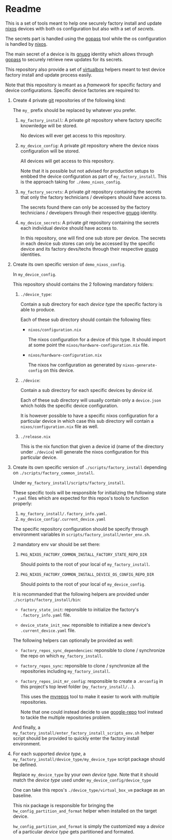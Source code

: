 Readme
======

This is a set of tools meant to help one securely factory install and update
[nixos] devices with both os configuration but also with a set of *secrets*.

The secrets part is handled using the [gopass] tool while the os configuration
is handled by [nixos].

The main secret of a device is its [gnupg] identity which allows through
[gopass] to securely retrieve new updates for its secrets.

This repository also provide a set of [virtualbox] helpers meant to test
device factory install and update process easily.

Note that this repository is meant as a *framework* for specific factory and
device configurations. Specific device factories are required to:

 1. Create 4 private [git] repositories of the following kind:

    The `my_` prefix should be replaced by whatever you prefer.

     1. `my_factory_install`: A private *git* repository where factory specific
        knownledge will be stored.

        No devices will ever get access to this repository.

     2. `my_device_config`: A private *git* repository where the device nixos
        configuration will be stored.

        All devices will get access to this repository.

        Note that it is possible but not advised for production setups to embbed
        the device configuration as part of `my_factory_install`. This is the
        approach taking for `./demo_nixos_config`.

     3. `my_factory_secrets`: A private *git* repository containing the secrets
        that only the factory technicians / developers should have access to.

        The secrets found there can only be accessed by the factory technicians
        / developers through their respective [gnupg] identity.

     4. `my_device_secrets`: A private *git* repository containing the secrets
        each individual device should have access to.

        In this repository, one will find one sub store per device. The secrets
        in each device sub stores can only be accessed by the specific device
        and its factory devs/techs through their respective [gnupg] identities.

 2. Create its own specific version of `demo_nixos_config`.

    In `my_device_config`.

    This repository should contains the 2 following mandatory folders:

     1. `./device_type`:

        Contain a sub directory for each *device type* the specific factory is
        able to produce.

        Each of these sub directory should contain the following files:

         -  `nixos/configuration.nix`

            The nixos configuration for a device of this type. It should
            import at some point the `nixos/hardware-configuration.nix`
            file.

         -  `nixos/hardware-configuration.nix`

            The nixos hw configuration as generated by `nixos-generate-config`
            on this device.

     2. `./device`:

        Contain a sub directory for each specific devices by *device id*.

        Each of these sub directory will usually contain only a `device.json`
        which holds the specific device configuration.

        It is however possible to have a specific nixos configuration for
        a particular device in which case this sub directory will contain
        a `nixos/configuration.nix` file as well.

     3. `./release.nix`

        This is the nix function that given a device id (name of the directory
        under `./device`) will generate the nixos configuration for this
        particular device.


 3. Create its own specific version of `./scripts/factory_install` depending
    on `./scripts/factory_common_install`.

    Under `my_factory_install/scripts/factory_install`.

    These specific tools will be responsible for initializing the following
    state `*.yaml` files which are expected for this repos's tools to
    function properly:

     1. `my_factory_install/.factory_info.yaml`.
     2. `my_device_config/.current_device.yaml`

    The specific repository configuration should be specify through environment
    variables in `scripts/factory_install/enter_env.sh`.

    2 mandatory env var should be set there:

     1. `PKG_NIXOS_FACTORY_COMMON_INSTALL_FACTORY_STATE_REPO_DIR`

        Should points to the root of your local of `my_factory_install`.

     2. `PKG_NIXOS_FACTORY_COMMON_INSTALL_DEVICE_OS_CONFIG_REPO_DIR`

        Should points to the root of your local of `my_device_config`.

    It is recommanded that the following helpers are provided under
    `./scripts/factory_install/bin`:

     -  `factory_state_init`: reponsible to initialize the factory's
        `.factory_info.yaml` file.

     -  `device_state_init_new`: reponsible to initialize a new device's
        `.current_device.yaml` file.

    The following helpers can optionally be provided as well:

     -  `factory_repos_sync_dependencies`: reponsible to clone / synchronize
        the repo on which `my_factory_install`.

     -  `factory_repos_sync`: reponsible to clone / synchronize all the
        repositories including `my_factory_install`.

     -  `factory_repos_init_mr_config`: responsible to create a `.mrconfig`
        in this project's top level folder (`my_factory_install/..`).

        This uses the [myrepos] tool to make it easier to work with multiple
        repositories.

        Note that one could instead decide to use [google-repo] tool instead
        to tackle the multiple repositories problem.

    And finally, a `my_factory_install/enter_factory_install_scripts_env.sh`
    helper script should be provided to quickly enter the factory install
    environment.

 4. For each supported *device type*, a `my_factory_install/device_type/my_device_type`
    script package should be defined.

    Replace `my_device_type` by your own *device type*. Note that it should match
    the *device type* used under `my_device_config/device_type`

    One can take this repos's `./device_type/virtual_box_vm` package as an baseline.

    This nix package is responsible for bringing the
    `hw_config_partition_and_format` helper when installed on the target device.

    `hw_config_partition_and_format` is simply the customized way a *device* of
    a particular *device type* gets partitioned and formated.


[gopass]: https://github.com/gopasspw/gopass
[nixos]: https://nixos.org/
[gnupg]: https://gnupg.org/
[virtualbox]: https://www.virtualbox.org/
[git]: https://git-scm.com/
[myrepos]: https://myrepos.branchable.com/
[google-repo]: https://gerrit.googlesource.com/git-repo/
